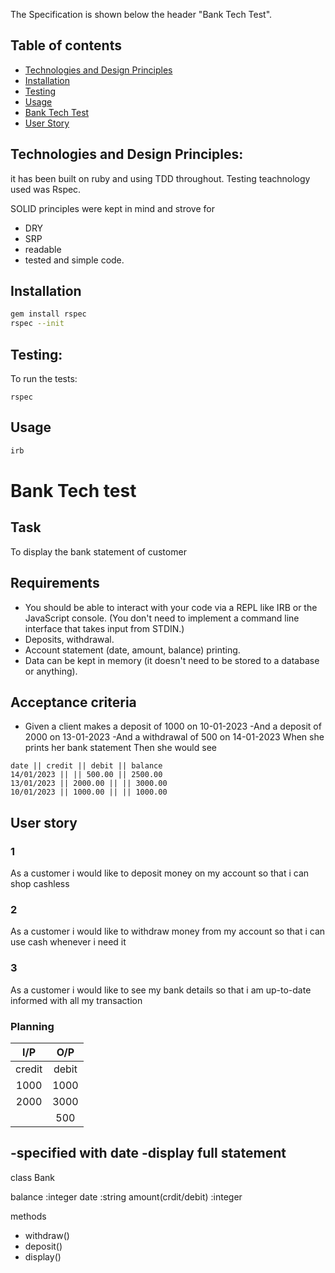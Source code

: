 The Specification is shown below the header "Bank Tech Test".

## Table of contents
* [Technologies and Design Principles](#technologies-and-design-principles)
* [Installation](#installation)
* [Testing](#testing)
* [Usage](#usage)
* [Bank Tech Test](#bank-tech-test)
* [User Story](#user-story)

## Technologies and Design Principles:
it has been built on ruby and using TDD throughout. Testing teachnology used was Rspec.

SOLID principles were kept in mind and strove for 
- DRY
- SRP
- readable
- tested and simple code.

## Installation
```bash
gem install rspec
rspec --init
```
## Testing:
To run the tests:
```
rspec
```
## Usage
```ruby console
irb
```

# Bank Tech test

## Task

To display the bank statement of customer

## Requirements

- You should be able to interact with your code via a REPL like IRB or the JavaScript console. (You don't need to implement a command line interface that takes input from STDIN.)
- Deposits, withdrawal.
- Account statement (date, amount, balance) printing.
- Data can be kept in memory (it doesn't need to be stored to a database or anything).

## Acceptance criteria
- Given a client makes a deposit of 1000 on 10-01-2023
-And a deposit of 2000 on 13-01-2023
-And a withdrawal of 500 on 14-01-2023
When she prints her bank statement
Then she would see

```
date || credit || debit || balance
14/01/2023 || || 500.00 || 2500.00
13/01/2023 || 2000.00 || || 3000.00
10/01/2023 || 1000.00 || || 1000.00
``` 
## User story
### 1
As a customer
i would like to deposit money on my account
so that i can shop cashless

### 2
As a customer
i would like to withdraw money from my account
so that i can use cash whenever i need it

### 3
As a customer
i would like to see my bank details
so that i am up-to-date informed with all my transaction

### Planning
| I/P                  |         O/P        |
| :---------:          |   :-------------:  |
| credit | debit       |  Balance Amount    |
| 1000                 |     1000           |
| 2000                 |     3000           |
|         |   500      |     2500           |

-specified with date     -display full statement
------------------------------------------------
class Bank

balance :integer
date :string
amount(crdit/debit) :integer

methods
- withdraw()
- deposit()
- display()